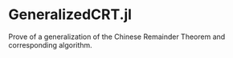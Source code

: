 # GeneralizedCRT.jl

Prove of a generalization of the Chinese Remainder Theorem and corresponding algorithm.
